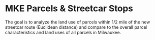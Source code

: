 # MKE Parcels & Streetcar Stops


The goal is to analyze the land use of parcels within 1/2 mile of the new streetcar route (Euclidean distance) and compare to the overall parcel characteristics and land uses of all parcels in Milwaukee. 
